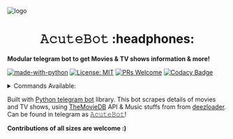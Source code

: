 ![logo](https://telegra.ph/file/292eb6f335bdb3b397806.jpg)
<h1 align="center">𝙰𝚌𝚞𝚝𝚎𝙱𝚘𝚝 :headphones:</h1>

<b>Modular telegram bot to get Movies & TV shows information & more!</b>



[![made-with-python](https://img.shields.io/badge/Made%20with-Python-1f425f.svg)](https://www.python.org/)
[![License: MIT](https://img.shields.io/badge/License-MIT-yellow.svg)](https://opensource.org/licenses/MIT)
[![PRs Welcome](https://img.shields.io/badge/PRs-welcome-brightgreen.svg?style=flat-square)](http://makeapullrequest.com)
[![Codacy Badge](https://app.codacy.com/project/badge/Grade/95bd36f0a833434f8488252b0f39538d)](https://www.codacy.com/manual/starry69/AcuteRobot?utm_source=github.com&amp;utm_medium=referral&amp;utm_content=starry69/AcuteRobot&amp;utm_campaign=Badge_Grade)

<details>
  <summary>Commands Available: </summary>

<pre>/start</pre>: Cool command to check if bot is working.
<pre>/tvshows</pre>: Gets you tv shows details.
<pre>/movies</pre>: Gets you movie details.
<pre>/reviews</pre>: Get reviews of Movies & TV shows.
<pre>/lyrics</pre>: Get lyrics of your favourite songs :)
<pre>/music</pre>: Download your favourite songs in FLAC & 320kbs quality!
<pre>watchlist</pre>: Get your saved watchlist :D
<pre>/clearlist</pre>: Clear your watchlist.
<pre>/reddit</pre>: Fun command to get memes scraped from reddit.
<pre>/cancel</pre>: Cancels the current ongoing task.
</details>

Built with [Python telegram bot](https://github.com/python-telegram-bot/python-telegram-bot) library.
This bot scrapes details of movies and TV shows, using [TheMovieDB](https://developers.themoviedb.org) API &
Music stuffs from from [deezloader](https://github.com/An0nimia/deezloader).
Can be found in telegram as [𝙰𝚌𝚞𝚝𝚎𝙱𝚘𝚝](https://t.me/acutebot)!


<b>Contributions of all sizes are welcome :)</b>
